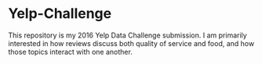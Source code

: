 # Yelp-Challenge

This repository is my 2016 Yelp Data Challenge submission.  I am primarily interested in how reviews discuss both quality of service and food, and how those topics interact with one another.